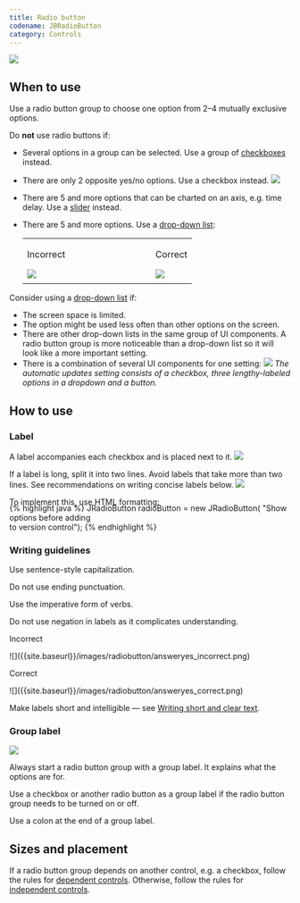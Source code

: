 ```yaml
---
title: Radio button
codename: JBRadioButton
category: Controls
---
```


![]({{site.baseurl}}/images/radiobutton/radio_example.png)

## When to use

Use a radio button group to choose one option from 2–4 mutually exclusive options.

Do **not** use radio buttons if:
* Several options in a group can be selected. Use a group of [checkboxes]({{site.baseurl}}/controls/checkbox) instead.
* There are only 2 opposite yes/no options. Use a checkbox instead.
![]({{site.baseurl}}/images/radiobutton/tworadio_checkbox.png)

* There are 5 and more options that can be charted on an axis, e.g. time delay. Use a [slider]({{site.baseurl}}/controls/slider) instead.

* There are 5 and more options. Use a [drop-down list]({{site.baseurl}}/controls/drop_down):
  <table>
  <col width="230px">
      <tr>
          <td> <p class="label incorrect">Incorrect</p> </td>
          <td> <p class="label correct">Correct</p> </td>
      </tr>
      <tr>
          <td> <img src="{{site.baseurl}}/images/radiobutton/dropdown_incorrect.png" style="margin-top: -5px; margin-bottom: 5px;"> </td>
          <td> <img src="{{site.baseurl}}/images/radiobutton/dropdown_correct.png" style="margin-top: -5px; margin-bottom: 5px;"> </td>
      </tr>
  </table>

Consider using a [drop-down list]({{site.baseurl}}/controls/drop_down) if:
* The screen space is limited.
* The option might be used less often than other options on the screen.
* There are other drop-down lists in the same group of UI components. A radio button group is more noticeable than a drop-down list so it will look like a more important setting.
* There is a combination of several UI components for one setting:
![]({{site.baseurl}}/images/radiobutton/dropdown.png)
*The automatic updates setting consists of a checkbox, three lengthy-labeled options in a dropdown and a button.*


## How to use

### Label
A label accompanies each checkbox and is placed next to it.
![]({{site.baseurl}}/images/radiobutton/label.png)

If a label is long, split it into two lines. Avoid labels that take more than two lines. See recommendations on writing concise labels below.
![]({{site.baseurl}}/images/radiobutton/twoline_label.png)

To implement this, use HTML formatting:

<p class="noanchor" style="margin-top: -20px;"></p>
<div class="code-block__wrapper">{% highlight java %}
JRadioButton radioButton = new JRadioButton(
    "<html>Show options before adding<br>to version control</html>");
{% endhighlight %}</div>

### Writing guidelines

Use sentence-style capitalization.

Do not use ending punctuation.

Use the imperative form of verbs.

Do not use negation in labels as it complicates understanding.
<p class="label incorrect">Incorrect</p>
![]({{site.baseurl}}/images/radiobutton/answeryes_incorrect.png)
<p class="label correct">Correct</p>
![]({{site.baseurl}}/images/radiobutton/answeryes_correct.png)

Make labels short and intelligible — see [Writing short and clear text]({{site.baseurl}}/text/writing_short).


### Group label
![]({{site.baseurl}}/images/radiobutton/grouplabel.png)

Always start a radio button group with a group label. It explains what the options are for. 

Use a checkbox or another radio button as a group label if the radio button group needs to be turned on or off.

Use a colon at the end of a group label.


## Sizes and placement

If a radio button group depends on another control, e.g. a checkbox, follow the rules for [dependent controls]({{site.baseurl}}/principles/layout/#dependent-controls). Otherwise, follow the rules for [independent controls]({{site.baseurl}}/principles/layout/#independent-controls).

